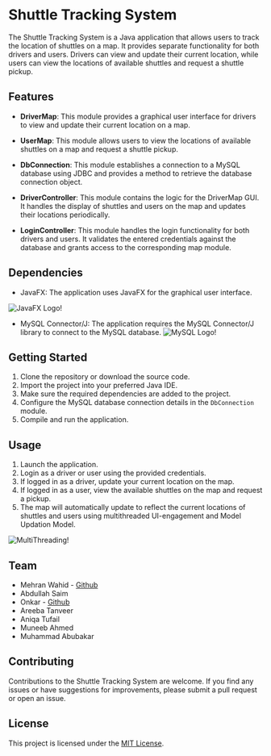 # Shuttle Tracking System

The Shuttle Tracking System is a Java application that allows users to track the location of shuttles on a map. It provides separate functionality for both drivers and users. Drivers can view and update their current location, while users can view the locations of available shuttles and request a shuttle pickup.

## Features

- **DriverMap**: This module provides a graphical user interface for drivers to view and update their current location on a map.

- **UserMap**: This module allows users to view the locations of available shuttles on a map and request a shuttle pickup.

- **DbConnection**: This module establishes a connection to a MySQL database using JDBC and provides a method to retrieve the database connection object.

- **DriverController**: This module contains the logic for the DriverMap GUI. It handles the display of shuttles and users on the map and updates their locations periodically.

- **LoginController**: This module handles the login functionality for both drivers and users. It validates the entered credentials against the database and grants access to the corresponding map module.

## Dependencies

- JavaFX: The application uses JavaFX for the graphical user interface.

![JavaFX Logo!](https://repository-images.githubusercontent.com/400161932/257a8be2-bbf2-4218-a55b-219d819578b2)
- MySQL Connector/J: The application requires the MySQL Connector/J library to connect to the MySQL database.
![MySQL Logo!](https://www.learnhindituts.com/storage/uploads/images/mysql_1664108774.png)

## Getting Started

1. Clone the repository or download the source code.
2. Import the project into your preferred Java IDE.
3. Make sure the required dependencies are added to the project.
4. Configure the MySQL database connection details in the `DbConnection` module.
5. Compile and run the application.

## Usage

1. Launch the application.
2. Login as a driver or user using the provided credentials.
3. If logged in as a driver, update your current location on the map.
4. If logged in as a user, view the available shuttles on the map and request a pickup.
5. The map will automatically update to reflect the current locations of shuttles and users using multithreaded UI-engagement and Model Updation Model.

 ![MultiThreading!](https://www.simplilearn.com/ice9/free_resources_article_thumb/Multithreading%20in%20Java/Multithreading-in-Java-Mutlitasking.png)

## Team

- Mehran Wahid - [Github](https://github.com/MehranSangrasi)
- Abdullah Saim
- Onkar - [Github](https://github.com/onkarrai06) 
- Areeba Tanveer
- Aniqa Tufail
- Muneeb Ahmed
- Muhammad Abubakar

## Contributing

Contributions to the Shuttle Tracking System are welcome. If you find any issues or have suggestions for improvements, please submit a pull request or open an issue.

## License

This project is licensed under the [MIT License](LICENSE).
